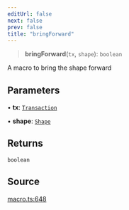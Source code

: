 ```yaml
---
editUrl: false
next: false
prev: false
title: "bringForward"
---
```


> **bringForward**(`tx`, `shape`): `boolean`

A macro to bring the shape forward

## Parameters

• **tx**: [`Transaction`](/api-core/classes/transaction/)

• **shape**: [`Shape`](/api-core/classes/shape/)

## Returns

`boolean`

## Source

[macro.ts:648](https://github.com/dgmjs/dgmjs/blob/main/packages/core/src/macro.ts#L648)
